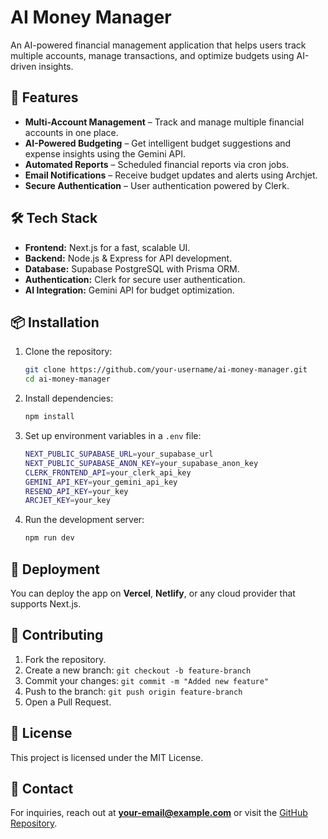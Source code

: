 # AI Money Manager

An AI-powered financial management application that helps users track multiple accounts, manage transactions, and optimize budgets using AI-driven insights.

## 🚀 Features

- **Multi-Account Management** – Track and manage multiple financial accounts in one place.
- **AI-Powered Budgeting** – Get intelligent budget suggestions and expense insights using the Gemini API.
- **Automated Reports** – Scheduled financial reports via cron jobs.
- **Email Notifications** – Receive budget updates and alerts using Archjet.
- **Secure Authentication** – User authentication powered by Clerk.

## 🛠 Tech Stack

- **Frontend:** Next.js for a fast, scalable UI.
- **Backend:** Node.js & Express for API development.
- **Database:** Supabase PostgreSQL with Prisma ORM.
- **Authentication:** Clerk for secure user authentication.
- **AI Integration:** Gemini API for budget optimization.

## 📦 Installation

1. Clone the repository:
   ```sh
   git clone https://github.com/your-username/ai-money-manager.git
   cd ai-money-manager
   ```
2. Install dependencies:
   ```sh
   npm install
   ```
3. Set up environment variables in a `.env` file:
   ```sh
   NEXT_PUBLIC_SUPABASE_URL=your_supabase_url
   NEXT_PUBLIC_SUPABASE_ANON_KEY=your_supabase_anon_key
   CLERK_FRONTEND_API=your_clerk_api_key
   GEMINI_API_KEY=your_gemini_api_key
   RESEND_API_KEY=your_key
   ARCJET_KEY=your_key
   ```
4. Run the development server:
   ```sh
   npm run dev
   ```

## 🚀 Deployment

You can deploy the app on **Vercel**, **Netlify**, or any cloud provider that supports Next.js.

## 🤝 Contributing

1. Fork the repository.
2. Create a new branch: `git checkout -b feature-branch`
3. Commit your changes: `git commit -m "Added new feature"`
4. Push to the branch: `git push origin feature-branch`
5. Open a Pull Request.

## 📄 License

This project is licensed under the MIT License.

## 📧 Contact

For inquiries, reach out at **your-email@example.com** or visit the [GitHub Repository](https://github.com/your-username/ai-money-manager).

